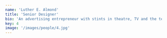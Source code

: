 ```yaml
---
name: 'Luther E. Almond'
title: 'Senior Designer'
bio: 'An advertising entrepreneur with stints in theatre, TV and the tech sector, Simon asks a lot of questions and has ideas, which makes him a useful person to have in the room when you’re trying to solve a problem, and a real pain if you’re trying to'
key: 4
image: '/images/people/4.jpg'
---
```


